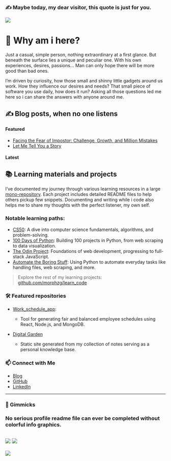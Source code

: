 ### ✍ Maybe today, my dear visitor, this quote is just for you.

![](https://quotes-github-readme.vercel.app/api?type=horizontal&theme=dark)

# 👋 Why am i here?

Just a casual, simple person, nothing extraordinary at a first glance. But beneath the surface lies a unique and peculiar one. With his own experiences, desires, passions... Man can only hope there will be more good than bad ones. 

I’m driven by curiosity, how those small and shinny little gadgets around us work. How they influence our desires and needs? That small piece of software you use daily, how does it run? Asking all those questions led me here so i can share the answers with anyone around me.

## ✍️ Blog posts, when no one listens

#### Featured

- [Facing the Fear of Impostor: Challenge, Growth, and Million Mistakes](https://dev.to/morphzg/facing-the-fear-of-impostor-challenge-growth-and-million-mistakes-fi1)  
- [Let Me Tell You a Story](https://dev.to/morphzg/let-me-tell-you-a-story-2p29)  

#### Latest

<!-- BLOG-POST-LIST:START -->
<!-- BLOG-POST-LIST:END -->

## 📚 Learning materials and projects  

I’ve documented my journey through various learning resources in a large [mono-repository](https://github.com/MorphZG/learn_code). Each project includes detailed README files to help others pickup few snippets. Documenting and writing while i code also helps me to share my thoughts with the perfect listener, my own self.

### Notable learning paths:

- [CS50](https://github.com/MorphZG/Learn-code/tree/main/cs50course): A dive into computer science fundamentals, algorithms, and problem-solving.  
- [100 Days of Python](https://github.com/MorphZG/Learn-code/tree/main/python_learning/100_days_of_code): Building 100 projects in Python, from web scraping to data visualization.  
- [The Odin Project](https://github.com/MorphZG/learn_code/tree/main/the_odin_project): Foundations of web development, progressing to full-stack JavaScript.  
- [Automate the Boring Stuff](https://github.com/MorphZG/Learn-code/tree/main/python_learning/book%20automate_the_boring_stuff): Using Python to automate everyday tasks like handling files, web scraping, and more.  

>Explore the rest of my learning projects: [github.com/morphzg/learn_code](https://github.com/MorphZG/learn_code)  

### 🛠️ Featured repositories

- [Work_schedule_app](https://github.com/MorphZG/work_schedule_app):
  - Tool for generating fair and balanced employee schedules using React, Node.js, and MongoDB.  

- [Digital Garden](https://github.com/MorphZG/digital-garden)
  - Static site generated from my collection of notes serving as a personal knowledge base.

### 📫 Connect with Me  

- [Blog](https://dev.to/morphzg)  
- [GitHub](https://github.com/MorphZG)  
- [LinkedIn](https://www.linkedin.com/in/zorantopic)  

---
### 🎉 Gimmicks 

### No serious profile readme file can ever be completed without colorful info graphics.

<!--- ### Learn python 3 the hard way Repository link: []() --->
<!--- comment languages: python, sql, javascript, node.js... Knowledge of different linux distributions and protocols, bash shell scripting, SSH, SFTP, PGP encryption docker and cloud services like aws Algorithms, data structures --->
<!--- comment Awesome GitHub Profile README https://github.com/abhisheknaiidu/awesome-github-profile-readme --->
<!--- markdown badges taken from: https://github.com/Ileriayo/markdown-badges/ more styles available --->
<!--- profile icons if you search github for some topic you will get search results with topic icon copy image link and you can paste it here ![name](link) --->
<!--- nerdfont icons https://www.nerdfonts.com/ --->
<!--- github actions, pulls list of blog posts into readme file https://github.com/gautamkrishnar/blog-post-workflow --->
<!--
## 🎯 Goals & fun facts  
- 💡 Fun Fact: I often find fun in tasks others consider boring. My urge to analyse and understand makes me occupied.
- 🌱 Current Focus: Improving web development skills. Learning React.
- 🎯 Goal: Solve the puzzle of life.
-->

![](https://github-readme-stats.vercel.app/api?username=morphzg&theme=vue-dark&hide_border=true&include_all_commits=true&count_private=true)
![](https://github-readme-streak-stats.herokuapp.com/?user=morphzg&theme=vue-dark&hide_border=true)
---
![](https://github-readme-stats.vercel.app/api/top-langs/?username=morphzg&theme=vue-dark&hide_border=true&include_all_commits=true&count_private=true&layout=compact)